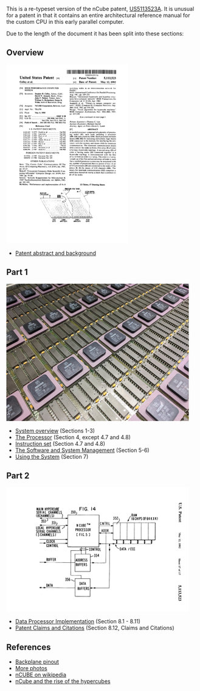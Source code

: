 This is a re-typeset version of the nCube patent, [US5113523A](https://patents.google.com/patent/US5113523).
It is unusual for a patent in that it contains an entire architectural
reference manual for the custom CPU in this early parallel computer.

Due to the length of the document it has been split into these
sections:


## Overview
<a href="images/patent.jpg"><img src="images/patent.png" width="320px" alt="NCUBE patent cover sheet" /></a>
* [Patent abstract and background](abstract.md)


## Part 1
<a href="images/ncube-cpu.jpg"><img src="images/ncube-cpu.jpg" width="480px" alt="nCUBE CPU array" /></a>
* [System overview](overview.md) (Sections 1-3)
* [The Processor](processor.md) (Section 4, except 4.7 and 4.8)
* [Instruction set](instructions.md) (Section 4.7 and 4.8)
* [The Software and System Management](software.md) (Section 5-6)
* [Using the System](use.md) (Section 7)

## Part 2
<a href="images/fig-14.jpg"><img src="images/fig-14.png" width="480px" alt="nCUBE processor block diagram" /></a>
* [Data Processor Implementation](implementation.md) (Section 8.1 - 8.11)
* [Patent Claims and Citations](claims.md) (Section 8.12, Claims and Citations)

## References
* [Backplane pinout](interface.md)
* [More photos](https://www.flickr.com/photos/osr/albums/72157703742799362)
* [nCUBE on wikipedia](https://en.wikipedia.org/wiki/NCUBE)
* [nCube and the rise of the hypercubes](http://www.cpushack.com/2013/11/01/ncube-and-the-rise-of-the-hypercubes/)
